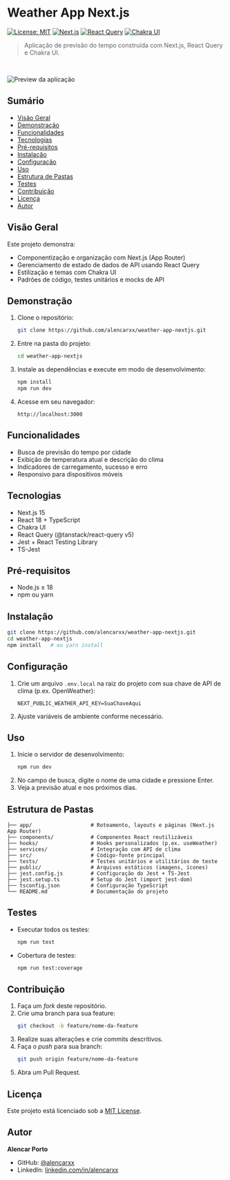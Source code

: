 # Weather App Next.js

[![License: MIT](https://img.shields.io/badge/License-MIT-blue.svg)](./LICENSE) [![Next.js](https://img.shields.io/badge/Next.js-15-blue?logo=next.js)](https://nextjs.org/) [![React Query](https://img.shields.io/badge/React%20Query-v5-orange?logo=tanstack)](https://tanstack.com/query/) [![Chakra UI](https://img.shields.io/badge/Chakra%20UI-2.8.2-blue?logo=chakraui)](https://chakra-ui.com/)

> Aplicação de previsão do tempo construída com Next.js, React Query e Chakra UI.

<br>

![Preview da aplicação](https://github.com/user-attachments/assets/eae54a60-f866-4f45-916b-87fb2e4d4a5f)

## Sumário

- [Visão Geral](#visão-geral)  
- [Demonstração](#demonstração)  
- [Funcionalidades](#funcionalidades)  
- [Tecnologias](#tecnologias)  
- [Pré-requisitos](#pré-requisitos)  
- [Instalação](#instalação)  
- [Configuração](#configuração)  
- [Uso](#uso)  
- [Estrutura de Pastas](#estrutura-de-pastas)  
- [Testes](#testes)  
- [Contribuição](#contribuição)  
- [Licença](#licença)  
- [Autor](#autor)  

## Visão Geral

Este projeto demonstra:  
- Componentização e organização com Next.js (App Router)  
- Gerenciamento de estado de dados de API usando React Query  
- Estilização e temas com Chakra UI  
- Padrões de código, testes unitários e mocks de API  

## Demonstração

1. Clone o repositório:  
   ```bash
   git clone https://github.com/alencarxx/weather-app-nextjs.git
   ```
2. Entre na pasta do projeto:  
   ```bash
   cd weather-app-nextjs
   ```
3. Instale as dependências e execute em modo de desenvolvimento:  
   ```bash
   npm install
   npm run dev
   ```
4. Acesse em seu navegador:  
   ```
   http://localhost:3000
   ```

## Funcionalidades

- Busca de previsão do tempo por cidade  
- Exibição de temperatura atual e descrição do clima  
- Indicadores de carregamento, sucesso e erro  
- Responsivo para dispositivos móveis  

## Tecnologias

- Next.js 15  
- React 18 + TypeScript  
- Chakra UI  
- React Query (@tanstack/react-query v5)  
- Jest + React Testing Library  
- TS-Jest  

## Pré-requisitos

- Node.js ≥ 18  
- npm ou yarn  

## Instalação

```bash
git clone https://github.com/alencarxx/weather-app-nextjs.git
cd weather-app-nextjs
npm install   # ou yarn install
```

## Configuração

1. Crie um arquivo `.env.local` na raiz do projeto com sua chave de API de clima (p.ex. OpenWeather):  
   ```env
   NEXT_PUBLIC_WEATHER_API_KEY=SuaChaveAqui
   ```
2. Ajuste variáveis de ambiente conforme necessário.

## Uso

1. Inicie o servidor de desenvolvimento:  
   ```bash
   npm run dev
   ```
2. No campo de busca, digite o nome de uma cidade e pressione Enter.  
3. Veja a previsão atual e nos próximos dias.

## Estrutura de Pastas

```text
├── app/                   # Roteamento, layouts e páginas (Next.js App Router)
├── components/            # Componentes React reutilizáveis
├── hooks/                 # Hooks personalizados (p.ex. useWeather)
├── services/              # Integração com API de clima
├── src/                   # Código-fonte principal
├── tests/                 # Testes unitários e utilitários de teste
├── public/                # Arquivos estáticos (imagens, ícones)
├── jest.config.js         # Configuração do Jest + TS-Jest
├── jest.setup.ts          # Setup do Jest (import jest-dom)
├── tsconfig.json          # Configuração TypeScript
└── README.md              # Documentação do projeto
```

## Testes

- Executar todos os testes:  
  ```bash
  npm run test
  ```
- Cobertura de testes:  
  ```bash
  npm run test:coverage
  ```

## Contribuição

1. Faça um _fork_ deste repositório.  
2. Crie uma branch para sua feature:  
   ```bash
   git checkout -b feature/nome-da-feature
   ```
3. Realize suas alterações e crie commits descritivos.  
4. Faça o _push_ para sua branch:  
   ```bash
   git push origin feature/nome-da-feature
   ```
5. Abra um Pull Request.

## Licença

Este projeto está licen­ciado sob a [MIT License](./LICENSE).

## Autor

**Alencar Porto**  
- GitHub: [@alencarxx](https://github.com/alencarxx)  
- LinkedIn: [linkedin.com/in/alencarxx](https://linkedin.com/in/alencarxx)
